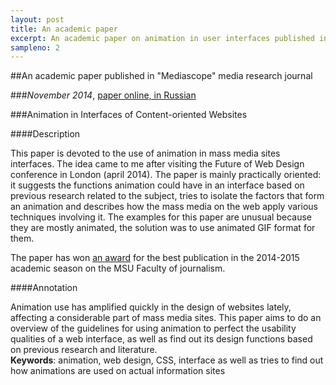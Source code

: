 ```yaml
---
layout: post
title: An academic paper
excerpt: An academic paper on animation in user interfaces published in "Mediascope" media research journal
sampleno: 2
---
```


##An academic paper published in "Mediascope" media research journal 

###_November 2014_, [paper online, in Russian](http://www.mediascope.ru/node/1618)

###Animation in Interfaces of Content-oriented Websites 

####Description

This paper is devoted to the use of animation in mass media sites interfaces. The idea came to me after visiting the Future of Web Design conference in London (april 2014). The paper is mainly practically oriented: it suggests the functions animation could have in an interface based on previous research related to the subject, tries to isolate the factors that form an animation and describes how the mass media on the web apply various techniques involving it. The examples for this paper are unusual because they are mostly animated, the solution was to use animated GIF format for them. 

The paper has won [an award](http://www.journ.msu.ru/about/news/15223/) for the best publication in the 2014-2015 academic season on the MSU Faculty of journalism.

####Annotation

Animation use has amplified quickly in the design of websites lately, affecting a considerable part of mass media sites. This paper aims to do an overview of the guidelines for using animation to perfect the usability qualities of a web interface, as well as find out its design functions based on previous research and literature.  
**Keywords**: animation, web design, CSS, interface as well as tries to find out how animations are used on actual information sites
